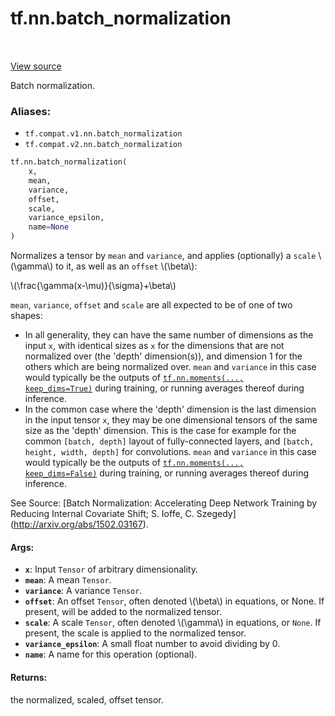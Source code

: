 <div itemscope itemtype="http://developers.google.com/ReferenceObject">
<meta itemprop="name" content="tf.nn.batch_normalization" />
<meta itemprop="path" content="Stable" />
</div>

# tf.nn.batch_normalization

<!-- Insert buttons -->

<table class="tfo-notebook-buttons tfo-api" align="left">
</table>

<a target="_blank" href="/code/stable/tensorflow/python/ops/nn_impl.py">View source</a>



<!-- Start diff -->
Batch normalization.

### Aliases:

* `tf.compat.v1.nn.batch_normalization`
* `tf.compat.v2.nn.batch_normalization`


``` python
tf.nn.batch_normalization(
    x,
    mean,
    variance,
    offset,
    scale,
    variance_epsilon,
    name=None
)
```



<!-- Placeholder for "Used in" -->

Normalizes a tensor by `mean` and `variance`, and applies (optionally) a
`scale` \\(\gamma\\) to it, as well as an `offset` \\(\beta\\):

\\(\frac{\gamma(x-\mu)}{\sigma}+\beta\\)

`mean`, `variance`, `offset` and `scale` are all expected to be of one of two
shapes:

  * In all generality, they can have the same number of dimensions as the
    input `x`, with identical sizes as `x` for the dimensions that are not
    normalized over (the 'depth' dimension(s)), and dimension 1 for the
    others which are being normalized over.
    `mean` and `variance` in this case would typically be the outputs of
    <a href="../../tf/nn/moments.md"><code>tf.nn.moments(..., keep_dims=True)</code></a> during training, or running averages
    thereof during inference.
  * In the common case where the 'depth' dimension is the last dimension in
    the input tensor `x`, they may be one dimensional tensors of the same
    size as the 'depth' dimension.
    This is the case for example for the common `[batch, depth]` layout of
    fully-connected layers, and `[batch, height, width, depth]` for
    convolutions.
    `mean` and `variance` in this case would typically be the outputs of
    <a href="../../tf/nn/moments.md"><code>tf.nn.moments(..., keep_dims=False)</code></a> during training, or running averages
    thereof during inference.

See Source: [Batch Normalization: Accelerating Deep Network Training by
Reducing Internal Covariate Shift; S. Ioffe, C. Szegedy]
(http://arxiv.org/abs/1502.03167).

#### Args:


* <b>`x`</b>: Input `Tensor` of arbitrary dimensionality.
* <b>`mean`</b>: A mean `Tensor`.
* <b>`variance`</b>: A variance `Tensor`.
* <b>`offset`</b>: An offset `Tensor`, often denoted \\(\beta\\) in equations, or
  None. If present, will be added to the normalized tensor.
* <b>`scale`</b>: A scale `Tensor`, often denoted \\(\gamma\\) in equations, or
  `None`. If present, the scale is applied to the normalized tensor.
* <b>`variance_epsilon`</b>: A small float number to avoid dividing by 0.
* <b>`name`</b>: A name for this operation (optional).


#### Returns:

the normalized, scaled, offset tensor.
